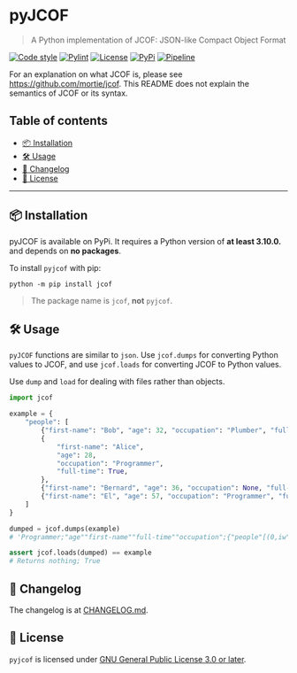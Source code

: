 # pyJCOF
> A Python implementation of JCOF: JSON-like Compact Object Format

[![Code style](https://img.shields.io/badge/code%20style-black-000000.svg)](https://black.readthedocs.io/en/stable/)
[![Pylint](https://img.shields.io/badge/pylint-9.19/10.00-ffbf48)](https://pylint.pycqa.org/en/latest/)
[![License](https://img.shields.io/badge/license-GPL%203%2B-green)](https://spdx.org/licenses/GPL-3.0-or-later.html)
[![PyPi](https://img.shields.io/pypi/v/pyjcof)](https://pypi.org/project/pyjcof/)
[![Pipeline](https://img.shields.io/gitlab/pipeline-status/whoatemybutter/pyjcof)](https://gitlab.com/whoatemybutter/pyjcof/-/commits/main) 

For an explanation on what JCOF is, please see https://github.com/mortie/jcof.
This README does not explain the semantics of JCOF or its syntax.

## Table of contents
- [📦 Installation](#📦-installation)
- [🛠 Usage](#🛠-usage)
- [📰 Changelog](#📰-changelog)
- [📜 License](#📜-license)

---

## 📦 Installation

pyJCOF is available on PyPi. 
It requires a Python version of **at least 3.10.0.** and depends on **no packages**.

To install `pyjcof` with pip:
```shell
python -m pip install jcof
```
> The package name is `jcof`, **not** `pyjcof`.

## 🛠 Usage

`pyJCOF` functions are similar to `json`.
Use `jcof.dumps` for converting Python values to JCOF,
and use `jcof.loads` for converting JCOF to Python values.

Use `dump` and `load` for dealing with files rather than objects.
```python
import jcof

example = {
    "people": [
        {"first-name": "Bob", "age": 32, "occupation": "Plumber", "full-time": True},
        {
            "first-name": "Alice",
            "age": 28,
            "occupation": "Programmer",
            "full-time": True,
        },
        {"first-name": "Bernard", "age": 36, "occupation": None, "full-time": None},
        {"first-name": "El", "age": 57, "occupation": "Programmer", "full-time": False},
    ]
}

dumped = jcof.dumps(example)
# 'Programmer;"age""first-name""full-time""occupation";{"people"[(0,iw"Bob"b"Plumber")(0,is"Alice"b,s0)(0,iA"Bernard"n,n)(0,iV"El"B,s0)]}'

assert jcof.loads(dumped) == example
# Returns nothing; True
```

## 📰 Changelog

The changelog is at [CHANGELOG.md](CHANGELOG.md).

## 📜 License

`pyjcof` is licensed under
[GNU General Public License 3.0 or later](https://spdx.org/licenses/GPL-3.0-or-later.html).
<br/>
